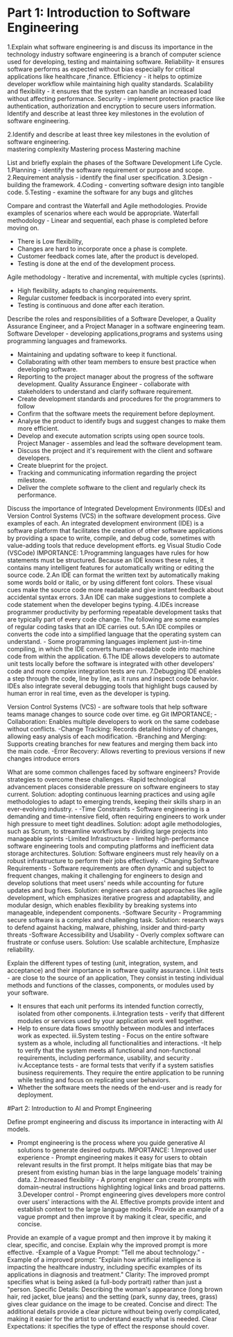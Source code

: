 # Part 1: Introduction to Software Engineering

1.Explain what software engineering is and discuss its importance in the technology industry
software engineering is a branch of computer science used for developing, testing and maintaining software.
Reliability- it ensures software performs as expected without bias especially for critical applications like healthcare ,finance. 
Efficiency - it helps to optimize developer workflow while maintaining high quality standards.
Scalability and flexibility - it ensures that the system can handle an increased load without affecting performance.
Security - implement protection practice like authentication, authorization and encryption to secure users information. Identify and describe at least three key milestones in the evolution of software engineering.


2.Identify and describe at least three key milestones in the evolution of software engineering.  
mastering complexity
Mastering process
Mastering machine


List and briefly explain the phases of the Software Development Life Cycle.
1.Planning - identify the software requirement or purpose and scope.
2.Requirement analysis - identify the final user specification. 
3.Design - building the framework. 
4.Coding - converting software design into tangible code.
5.Testing - examine the software for any bugs and glitches

Compare and contrast the Waterfall and Agile methodologies. Provide examples of scenarios where each would be appropriate.
Waterfall methodology - Linear and sequential, each phase is completed before moving on. 
- There is Low flexibility,
- Changes are hard to incorporate once a phase is complete.
- Customer feedback comes late, after the product is developed.
- Testing is done at the end of the development process.


Agile methodology - Iterative and incremental, with multiple cycles (sprints). 
- High flexibility, adapts to changing requirements. 
- Regular customer feedback is incorporated into every sprint. 
- Testing is continuous and done after each iteration.


Describe the roles and responsibilities of a Software Developer, a Quality Assurance Engineer, and a Project Manager in a software engineering team.
Software Developer - developing applications,programs and systems using programming languages and frameworks.
- Maintaining and updating software to keep it functional. 
- Collaborating with other team members to ensure best practice when developing software.
- Reporting to the project manager about the progress of the software development.
Quality Assurance Engineer - collaborate with stakeholders to understand and clarify software requirement.
- Create development standards and procedures for the programmers to follow
- Confirm that the software meets the requirement before deployment. 
- Analyse the product to identify bugs and suggest changes to make them more efficient. 
- Develop and execute automation scripts using open source tools.
Project Manager - assembles and lead the software development team.
 - Discuss the project and it's requirement with the client and software developers.
 - Create blueprint for the project.
 - Tracking and communicating information regarding the project milestone.
 - Deliver the complete software to the client and regularly check its performance.


Discuss the importance of Integrated Development Environments (IDEs) and Version Control Systems (VCS) in the software development process. Give examples of each.
An integrated development environment (IDE) is a software platform that facilitates the creation of other software applications by providing a space to write, compile, and debug code, sometimes with value-adding tools that reduce development efforts. eg Visual Studio Code (VSCode)
IMPORTANCE:
1.Programming languages have rules for how statements must be structured. Because an IDE knows these rules, it contains many intelligent features for automatically writing or editing the source code.
2.An IDE can format the written text by automatically making some words bold or italic, or by using different font colors. These visual cues make the source code more readable and give instant feedback about accidental syntax errors.
3.An IDE can make suggestions to complete a code statement when the developer begins typing.
4.IDEs increase programmer productivity by performing repeatable development tasks that are typically part of every code change. The following are some examples of regular coding tasks that an IDE carries out.
5.An IDE compiles or converts the code into a simplified language that the operating system can understand. - Some programming languages implement just-in-time compiling, in which the IDE converts human-readable code into machine code from within the application.
6.The IDE allows developers to automate unit tests locally before the software is integrated with other developers' code and more complex integration tests are run.
7.Debugging IDE enables a step through the code, line by line, as it runs and inspect code behavior. IDEs also integrate several debugging tools that highlight bugs caused by human error in real time, even as the developer is typing.

Version Control Systems (VCS) - are software tools that help software teams manage changes to source code over time. eg Git
IMPORTANCE;
-Collaboration: Enables multiple developers to work on the same codebase without conflicts.
-Change Tracking: Records detailed history of changes, allowing easy analysis of each modification. 
-Branching and Merging: Supports creating branches for new features and merging them back into the main code.
-Error Recovery: Allows reverting to previous versions if new changes introduce errors

What are some common challenges faced by software engineers? Provide strategies to overcome these challenges.
-Rapid technological advancement places considerable pressure on software engineers to stay current.
  Solution: adopting continuous learning practices and using agile methodologies to adapt to emerging trends, keeping their skills sharp in an ever-evolving industry. -
-Time Constraints - Software engineering is a demanding and time-intensive field, often requiring engineers to work under high pressure to meet tight deadlines.
  Solution: adopt agile methodologies, such as Scrum, to streamline workflows by dividing large projects into manageable sprints 
-Limited Infrastructure - limited high-performance software engineering tools and computing platforms and inefficient data storage architectures. 
  Solution: Software engineers must rely heavily on a robust infrastructure to perform their jobs effectively.
-Changing Software Requirements - Software requirements are often dynamic and subject to frequent changes, making it challenging for engineers to design and develop 
 solutions that meet users' needs while accounting for future updates and bug fixes. 
  Solution: engineers can adopt approaches like agile development, which emphasizes iterative progress and adaptability, and modular design, which enables flexibility by 
            breaking systems into manageable, independent components.
-Software Security - Programming secure software is a complex and challenging task. 
  Solution: research ways to defend against hacking, malware, phishing, insider and third-party threats
-Software Accessibility and Usability - Overly complex software can frustrate or confuse users. 
  Solution: Use scalable architecture, Emphasize reliability.

Explain the different types of testing (unit, integration, system, and acceptance) and their importance in software quality assurance.
i.Unit tests - are close to the source of an application, They consist in testing individual methods and functions of the classes, components, or modules used by your software. 
- It ensures that each unit performs its intended function correctly, isolated from other components.
ii.Integration tests - verify that different modules or services used by your application work well together.
 - Help to ensure data flows smoothly between modules and interfaces work as expected.
iii.System testing - Focus on the entire software system as a whole, including all functionalities and interactions.
 -It help to verify that the system meets all functional and non-functional requirements, including performance, usability, and security .
iv.Acceptance tests - are formal tests that verify if a system satisfies business requirements. They require the entire application to be running while testing and focus on replicating user behaviors. 
- Whether the software meets the needs of the end-user and is ready for deployment.

  
#Part 2: Introduction to AI and Prompt Engineering

Define prompt engineering and discuss its importance in interacting with AI models.
- Prompt engineering  is the process where you guide generative AI solutions to generate desired outputs.
IMPORTANCE:
1.Improved user experience - Prompt engineering makes it easy for users to obtain relevant results in the first prompt. It helps mitigate bias that may be present from existing human bias in the large language models’ training data.
2.Increased flexibility - A prompt engineer can create prompts with domain-neutral instructions highlighting logical links and broad patterns.
3.Developer control - Prompt engineering gives developers more control over users' interactions with the AI. Effective prompts provide intent and establish context to the large language models. Provide an example of a vague prompt and then improve it by making it clear, specific, and concise.

Provide an example of a vague prompt and then improve it by making it clear, specific, and concise. Explain why the improved prompt is more effective.
-Example of a Vague Prompt: "Tell me about technology."
-Example of a improved prompt: "Explain how artificial intelligence is impacting the healthcare industry, including specific examples of its applications in diagnosis and treatment."
Clarity: The improved prompt specifies what is being asked (a full-body portrait) rather than just a "person.
Specific Details: Describing the woman's appearance (long brown hair, red jacket, blue jeans) and the setting (park, sunny day, trees, grass) gives clear guidance on the image to be created.
Concise and direct: The additional details provide a clear picture without being overly complicated, making it easier for the artist to understand exactly what is needed.
Clear Expectations: it specifies the type of effect the response should cover.
